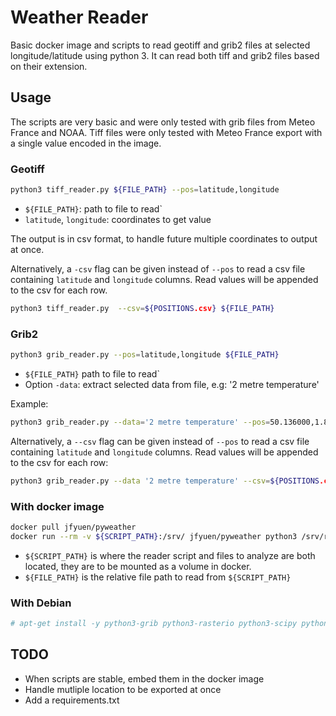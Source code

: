 # Weather Reader

Basic docker image and scripts to read geotiff and grib2 files at selected longitude/latitude using python 3.
It can read both tiff and grib2 files based on their extension.

## Usage

The scripts are very basic and were only tested with grib files from Meteo France and NOAA. 
Tiff files were only tested with Meteo France export with a single value encoded in the image.

### Geotiff
```bash
python3 tiff_reader.py ${FILE_PATH} --pos=latitude,longitude
```

- `${FILE_PATH}`: path to file to read`
- `latitude`, `longitude`: coordinates to get value

The output is in csv format, to handle future multiple coordinates to output at once.

Alternatively, a `-csv` flag can be given instead of `--pos` to read a csv file containing `latitude` and `longitude` columns.
Read values will be appended to the csv for each row.
```bash
python3 tiff_reader.py  --csv=${POSITIONS.csv} ${FILE_PATH}
```

### Grib2
```bash
python3 grib_reader.py --pos=latitude,longitude ${FILE_PATH}
```

- `${FILE_PATH}` path to file to read`
- Option `-data`: extract selected data from file, e.g: '2 metre temperature'

Example:
```bash
python3 grib_reader.py --data='2 metre temperature' --pos=50.136000,1.834000 ${FILE_PATH}
```

Alternatively, a `--csv` flag can be given instead of `--pos` to read a csv file containing `latitude` and `longitude` columns.
Read values will be appended to the csv for each row:
```bash
python3 grib_reader.py --data '2 metre temperature' --csv=${POSITIONS.csv} ${FILE_PATH} 
```

### With docker image

```bash
docker pull jfyuen/pyweather
docker run --rm -v ${SCRIPT_PATH}:/srv/ jfyuen/pyweather python3 /srv/reader.py /srv/${FILE_PATH}
```
- `${SCRIPT_PATH}` is where the reader script and files to analyze are both located, they are to be mounted as a volume in docker.
- `${FILE_PATH}` is the relative file path to read from `${SCRIPT_PATH}`


### With Debian

```bash
# apt-get install -y python3-grib python3-rasterio python3-scipy python3-matplotlib python3-pandas
```

## TODO

- When scripts are stable, embed them in the docker image
- Handle mutliple location to be exported at once
- Add a requirements.txt
